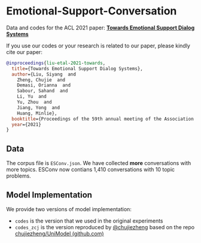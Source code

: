 # Emotional-Support-Conversation
Data and codes for the ACL 2021 paper: [**Towards Emotional Support Dialog Systems**](https://arxiv.org/abs/2106.01144)

If you use our codes or your research is related to our paper, please kindly cite our paper:

```bib
@inproceedings{liu-etal-2021-towards,
  title={Towards Emotional Support Dialog Systems},
  author={Liu, Siyang  and 
    Zheng, Chujie  and 
    Demasi, Orianna  and 
    Sabour, Sahand  and 
    Li, Yu  and 
    Yu, Zhou  and 
    Jiang, Yong  and 
    Huang, Minlie},
  booktitle={Proceedings of the 59th annual meeting of the Association for Computational Linguistics},
  year={2021}
}
```

## Data

The corpus file is `ESConv.json`. We have collected **more** conversations with more topics. ESConv now contians 1,410 conversations with 10 topic problems.

## Model Implementation

We provide two versions of model implementation:

- `codes` is the version that we used in the original experiments
- `codes_zcj` is the version reproduced by  [@chujiezheng](https://github.com/chujiezheng) based on the repo [chujiezheng/UniModel (github.com)](https://github.com/chujiezheng/UniModel)



